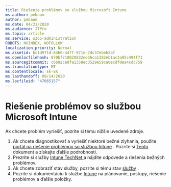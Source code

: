 ```yaml
---
title: Riešenie problémov so službou Microsoft Intune
ms.author: pebaum
author: pebaum
ms.date: 04/21/2020
ms.audience: ITPro
ms.topic: article
ms.service: o365-administration
ROBOTS: NOINDEX, NOFOLLOW
localization_priority: Normal
ms.assetid: bc1d971d-84b0-447f-971e-7dc37ebeb5af
ms.openlocfilehash: 870bf718028832ee36ca1382eb1ac3a05c494f71
ms.sourcegitcommit: c6692ce0fa1358ec3529e59ca0ecdfdea4cdc759
ms.translationtype: MT
ms.contentlocale: sk-SK
ms.lasthandoff: 09/14/2020
ms.locfileid: "47665157"
---
```

# <a name="troubleshoot-issues-with-microsoft-intune"></a>Riešenie problémov so službou Microsoft Intune

Ak chcete problém vyriešiť, pozrite si tému nižšie uvedené zdroje.
  
1. Ak chcete diagnostikovať a vyriešiť niektoré bežné zlyhania, použite [portál na riešenie problémov so službou Intune](https://devicemanagement.microsoft.com/#blade/Microsoft_Intune_DeviceSettings/TroubleshootBlade) . Pozrite si [Tento](https://docs.microsoft.com/intune/help-desk-operators) dokument a získajte ďalšie podrobnosti.  
2. Prezrite si služby [Intune TechNet ](https://social.technet.microsoft.com/forums/home?forum=microsoftintuneprod)a nájdite odpovede a riešenia bežných problémov.  
3. Ak chcete zobraziť stav služby, pozrite si tému stav [služby](https://portal.office.com/AdminPortal/Home#/servicehealth) .   
4. Pozrite si dokumentáciu k službe [Intune](https://docs.microsoft.com/intune/) na plánovanie, postupy, riešenie problémov a ďalšie položky. 